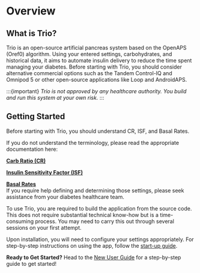 # Overview

## What is Trio?
Trio is an open-source artificial pancreas system based on the OpenAPS (Oref0) algorithm. Using your entered settings, carbohydrates, and historical data, it aims to automate insulin delivery to reduce the time spent managing your diabetes. Before starting with Trio, you should consider alternative commercial options such as the Tandem Control-IQ and Omnipod 5 or other open-source applications like Loop and AndroidAPS. 

:::{important}
_Trio is not approved by any healthcare authority. You build and run this system at your own risk._
:::

## Getting Started
Before starting with Trio, you should understand CR, ISF, and Basal Rates.

If you do not understand the terminology, please read the appropriate documentation here:

[<b>Carb Ratio (CR)</b>](../settings/configuration/carbratios.md)

[<b>Insulin Sensitivity Factor (ISF)</b>](../settings/configuration/insulinsensitivities.md)

[<b>Basal Rates</b>](../settings/configuration/basalprofile.md)
<br>
If you require help defining and determining those settings, please seek assistance from your diabetes healthcare team.

To use Trio, you are required to build the application from the source code. This does not require substantial technical know-how but is a time-consuming process. You may need to carry this out through several sessions on your first attempt.

Upon installation, you will need to configure your settings appropriately. For step-by-step instructions on using the app, follow the [start-up guide](http://diy-trio.org/start-up-guide). 

**Ready to Get Started?**
Head to the [New User Guide](../Setup/New-User-Setup.md) for a step-by-step guide to get started!


